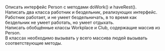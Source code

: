 Описать интерфейс Person с методами doWork() и haveRest().   
Написать два класса работник и бездельник, реализующих интерфейс.   
Работник работает, и не умеет бездельничать, в то время как бездельник не умеет работать, но умеет отдыхать.   
Написать обобщённые классы Workplace и Club, содержащие массив из Person.   
В классах необходимо вызывать у всего массива людей вызывать соответствующие методы.